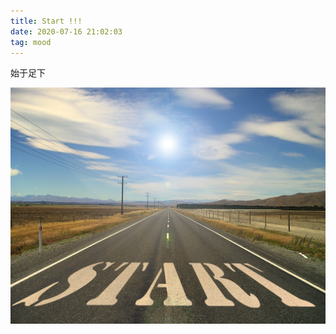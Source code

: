 ```yaml
---
title: Start !!!
date: 2020-07-16 21:02:03
tag: mood
---
```



始于足下



![start](when-I-firstly-have-blog/start.jpg)